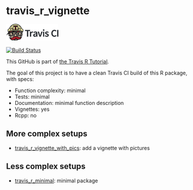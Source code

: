 # travis_r_vignette

[![Travis CI logo](TravisCI.png)](https://travis-ci.org)

[![Build Status](https://travis-ci.org/richelbilderbeek/travis_r_vignette.svg?branch=master)](https://travis-ci.org/richelbilderbeek/travis_r_vignette)

This GitHub is part of [the Travis R Tutorial](https://github.com/richelbilderbeek/travis_r_tutorial).

The goal of this project is to have a clean Travis CI build of this R package, with specs:
 * Function complexity: minimal
 * Tests: minimal
 * Documentation: minimal function description
 * Vignettes: yes
 * Rcpp: no

## More complex setups

 * [travis_r_vignette_with_pics](https://github.com/richelbilderbeek/travis_r_vignette_with_pics): add a vignette with pictures

## Less complex setups

 * [travis_r_minimal](https://github.com/richelbilderbeek/travis_r_minimal): minimal package